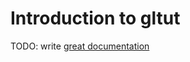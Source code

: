 # Introduction to gltut

TODO: write [great documentation](http://jacobian.org/writing/what-to-write/)
